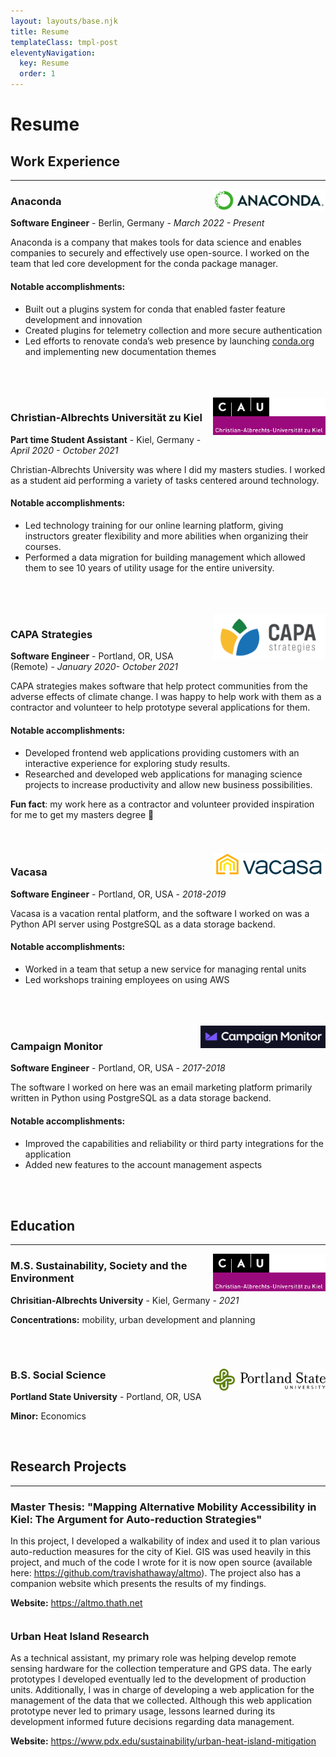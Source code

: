 ```yaml
---
layout: layouts/base.njk
title: Resume
templateClass: tmpl-post
eleventyNavigation:
  key: Resume
  order: 1
---
```

# Resume

## Work Experience
<hr />

<div style="float: right">
  <a href="https://anaconda.com">
    <img src="img/anaconda.small.png" width="180" height="auto"/>
  </a>
</div>

### Anaconda

**Software Engineer** - Berlin, Germany - *March 2022 - Present*

Anaconda is a company that makes tools for data science and enables companies to securely and effectively use open-source. I worked on the team that led core development for the conda package manager.

#### Notable accomplishments:

- Built out a plugins system for conda that enabled faster feature development and innovation
- Created plugins for telemetry collection and more secure authentication
- Led efforts to renovate conda’s web presence by launching [conda.org](https://conda.org) and implementing new documentation themes

<br />
<br />
<br />

<div style="float: right">
  <a href="https://uni-kiel.de">
    <img src="img/cau-logo.png" width="180" height="auto"/>
  </a>
</div>

### Christian-Albrechts Universität zu Kiel

**Part time Student Assistant** - Kiel, Germany - *April 2020 - October 2021*

Christian-Albrechts University was where I did my masters studies. I worked as a student aid performing a variety of tasks centered around technology.

#### Notable accomplishments:

- Led technology training for our online learning platform, giving instructors greater flexibility and more abilities when organizing their courses.
- Performed a data migration for building management which allowed them to see 10 years of utility usage for the entire university.

<br />
<br />
<br />

<div style="float: right">
  <a href="https://capastrategies.com/">
    <img src="img/capa-logo-small.png" width="180" height="auto" />
  </a>
</div>

### CAPA Strategies

**Software Engineer** - Portland, OR, USA (Remote) - *January 2020- October 2021*

CAPA strategies makes software that help protect communities from the adverse effects of climate change. I was happy to help work with them as a contractor and volunteer to help prototype several applications for them.

#### Notable accomplishments:

- Developed frontend web applications providing customers with an interactive experience for exploring study results.
- Researched and developed web applications for managing science projects to increase productivity and allow new business possibilities.

<div class="callout callout-info">
    <b>Fun fact</b>: my work here as a contractor and volunteer provided inspiration for me to get my masters degree 🤩
</div>

<br />
<br />
<br />

<div style="float: right">
  <a href="https://www.vacasa.com/">
    <img src="img/vacasa-logo.png" width="180" height="auto" />
  </a>
</div>

### Vacasa

**Software Engineer** - Portland, OR, USA - *2018-2019*

Vacasa is a vacation rental platform, and the software I worked on was a Python API server using PostgreSQL as a data storage backend.

#### Notable accomplishments:

- Worked in a team that setup a new service for managing rental units
- Led workshops training employees on using AWS

<br />
<br />
<br />

<div style="float: right">
  <a href="https://www.campaignmonitor.com/">
    <img src="img/campaign-monitor.png" width="200" height="auto" />
  </a>
</div>

### Campaign Monitor

**Software Engineer** - Portland, OR, USA - *2017-2018*

The software I worked on here was an email marketing platform primarily written in Python using PostgreSQL as a data storage backend.

#### Notable accomplishments:

- Improved the capabilities and reliability or third party integrations for the application
- Added new features to the account management aspects 

<br />
<br />

## Education

<hr />

<div style="float: right">
  <a href="https://uni-kiel.de">
    <img src="img/cau-logo.png" width="180" height="auto"/>
  </a>
</div>

### M.S. Sustainability, Society and the Environment

**Chrisitian-Albrechts University** - Kiel, Germany - *2021*

<p>
  <b>Concentrations:</b> mobility, urban development and planning
</p>
<div style="margin-bottom: 5em">
</div>

<div style="float: right">
  <a href="https://pdx.edu">
    <img src="img/portland-state-logo.svg" width="180" height="auto"/>
  </a>
</div>

### B.S. Social Science

**Portland State University** - Portland, OR, USA

**Minor:** Economics

<br />

## Research Projects

<hr />

### Master Thesis: "Mapping Alternative Mobility Accessibility in Kiel: The Argument for Auto-reduction Strategies"

In this project, I developed a walkability of index and used it to plan various auto-reduction measures for the city of Kiel. GIS was used heavily in this project, and much of the code I wrote for it is now open source (available here: https://github.com/travishathaway/altmo). The project also has a companion website which presents the results of my findings.

**Website:** https://altmo.thath.net

<div style="margin-top: 2.5em; margin-bottom: 2.5em"></div>

### Urban Heat Island Research

As a technical assistant, my primary role was helping develop remote sensing hardware for the collection temperature and GPS data. The early prototypes I developed eventually led to the development of production units. Additionally, I was in charge of developing a web application for the management of the data that we collected. Although this web application prototype never led to primary usage, lessons learned during its development informed future decisions regarding data management.

**Website:**  https://www.pdx.edu/sustainability/urban-heat-island-mitigation
